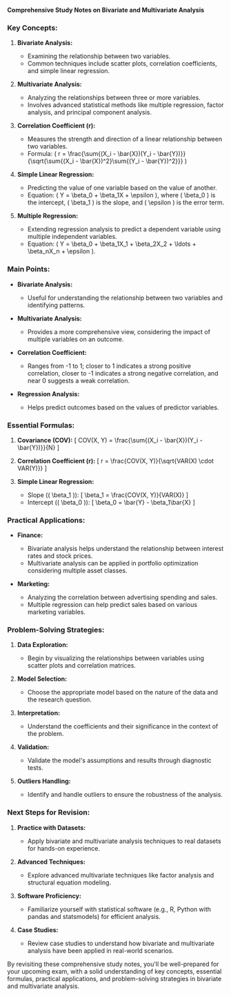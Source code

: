 **Comprehensive Study Notes on Bivariate and Multivariate Analysis**

### Key Concepts:
1. **Bivariate Analysis:**
   - Examining the relationship between two variables.
   - Common techniques include scatter plots, correlation coefficients, and simple linear regression.

2. **Multivariate Analysis:**
   - Analyzing the relationships between three or more variables.
   - Involves advanced statistical methods like multiple regression, factor analysis, and principal component analysis.

3. **Correlation Coefficient (r):**
   - Measures the strength and direction of a linear relationship between two variables.
   - Formula: \( r = \frac{\sum{(X_i - \bar{X})(Y_i - \bar{Y})}}{\sqrt{\sum{(X_i - \bar{X})^2}\sum{(Y_i - \bar{Y})^2}}} \)

4. **Simple Linear Regression:**
   - Predicting the value of one variable based on the value of another.
   - Equation: \( Y = \beta_0 + \beta_1X + \epsilon \), where \( \beta_0 \) is the intercept, \( \beta_1 \) is the slope, and \( \epsilon \) is the error term.

5. **Multiple Regression:**
   - Extending regression analysis to predict a dependent variable using multiple independent variables.
   - Equation: \( Y = \beta_0 + \beta_1X_1 + \beta_2X_2 + \ldots + \beta_nX_n + \epsilon \).

### Main Points:
- **Bivariate Analysis:**
  - Useful for understanding the relationship between two variables and identifying patterns.

- **Multivariate Analysis:**
  - Provides a more comprehensive view, considering the impact of multiple variables on an outcome.

- **Correlation Coefficient:**
  - Ranges from -1 to 1; closer to 1 indicates a strong positive correlation, closer to -1 indicates a strong negative correlation, and near 0 suggests a weak correlation.

- **Regression Analysis:**
  - Helps predict outcomes based on the values of predictor variables.

### Essential Formulas:
1. **Covariance (COV):**
   \[ COV(X, Y) = \frac{\sum{(X_i - \bar{X})(Y_i - \bar{Y})}}{N} \]
  
2. **Correlation Coefficient (r):**
   \[ r = \frac{COV(X, Y)}{\sqrt{VAR(X) \cdot VAR(Y)}} \]

3. **Simple Linear Regression:**
   - Slope (\( \beta_1 \)): \[ \beta_1 = \frac{COV(X, Y)}{VAR(X)} \]
   - Intercept (\( \beta_0 \)): \[ \beta_0 = \bar{Y} - \beta_1\bar{X} \]

### Practical Applications:
- **Finance:**
  - Bivariate analysis helps understand the relationship between interest rates and stock prices.
  - Multivariate analysis can be applied in portfolio optimization considering multiple asset classes.

- **Marketing:**
  - Analyzing the correlation between advertising spending and sales.
  - Multiple regression can help predict sales based on various marketing variables.

### Problem-Solving Strategies:
1. **Data Exploration:**
   - Begin by visualizing the relationships between variables using scatter plots and correlation matrices.

2. **Model Selection:**
   - Choose the appropriate model based on the nature of the data and the research question.

3. **Interpretation:**
   - Understand the coefficients and their significance in the context of the problem.

4. **Validation:**
   - Validate the model's assumptions and results through diagnostic tests.

5. **Outliers Handling:**
   - Identify and handle outliers to ensure the robustness of the analysis.

### Next Steps for Revision:
1. **Practice with Datasets:**
   - Apply bivariate and multivariate analysis techniques to real datasets for hands-on experience.

2. **Advanced Techniques:**
   - Explore advanced multivariate techniques like factor analysis and structural equation modeling.

3. **Software Proficiency:**
   - Familiarize yourself with statistical software (e.g., R, Python with pandas and statsmodels) for efficient analysis.

4. **Case Studies:**
   - Review case studies to understand how bivariate and multivariate analysis have been applied in real-world scenarios.

By revisiting these comprehensive study notes, you'll be well-prepared for your upcoming exam, with a solid understanding of key concepts, essential formulas, practical applications, and problem-solving strategies in bivariate and multivariate analysis.